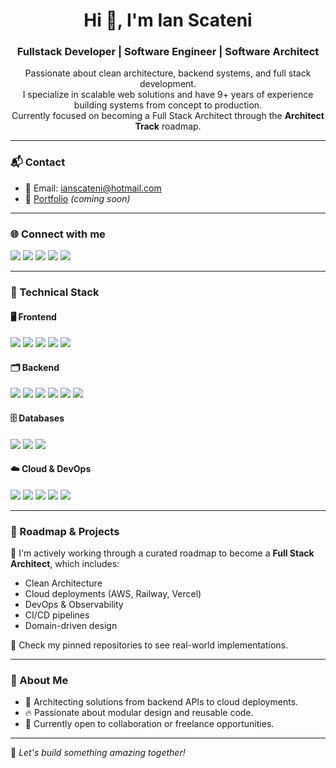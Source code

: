 <h1 align="center">Hi 👋, I'm Ian Scateni</h1>
<h3 align="center">Fullstack Developer | Software Engineer | Software Architect</h3>

<p align="center">
  Passionate about clean architecture, backend systems, and full stack development. <br/>
  I specialize in scalable web solutions and have 9+ years of experience building systems from concept to production. <br/>
  Currently focused on becoming a Full Stack Architect through the <strong>Architect Track</strong> roadmap.
</p>

---

### 📬 Contact

- 📧 Email: [ianscateni@hotmail.com](mailto:ianscateni@hotmail.com)
- 🔗 [Portfolio](https://ianscateni.com) *(coming soon)*

---

### 🌐 Connect with me

<p align="left">
  <a href="https://twitter.com/ianscateni" target="_blank"><img src="https://img.shields.io/badge/Twitter-1DA1F2?style=for-the-badge&logo=twitter&logoColor=white"/></a>
  <a href="https://linkedin.com/in/ianscateni" target="_blank"><img src="https://img.shields.io/badge/LinkedIn-0077B5?style=for-the-badge&logo=linkedin&logoColor=white"/></a>
  <a href="https://facebook.com/ianscateni" target="_blank"><img src="https://img.shields.io/badge/Facebook-1877F2?style=for-the-badge&logo=facebook&logoColor=white"/></a>
  <a href="https://instagram.com/ianscateni" target="_blank"><img src="https://img.shields.io/badge/Instagram-E4405F?style=for-the-badge&logo=instagram&logoColor=white"/></a>
  <a href="https://www.youtube.com/@ianscateni" target="_blank"><img src="https://img.shields.io/badge/YouTube-FF0000?style=for-the-badge&logo=youtube&logoColor=white"/></a>
</p>

---

### 💼 Technical Stack

#### 🖥️ Frontend
<p>
  <img src="https://img.shields.io/badge/React-20232A?style=flat&logo=react&logoColor=61DAFB"/>
  <img src="https://img.shields.io/badge/Vite-646CFF?style=flat&logo=vite&logoColor=white"/>
  <img src="https://img.shields.io/badge/TailwindCSS-06B6D4?style=flat&logo=tailwindcss&logoColor=white"/>
  <img src="https://img.shields.io/badge/TypeScript-3178C6?style=flat&logo=typescript&logoColor=white"/>
  <img src="https://img.shields.io/badge/JavaScript-F7DF1E?style=flat&logo=javascript&logoColor=black"/>
</p>

#### 🗂️ Backend
<p>
  <img src="https://img.shields.io/badge/Node.js-339933?style=flat&logo=node.js&logoColor=white"/>
  <img src="https://img.shields.io/badge/Express-000000?style=flat&logo=express&logoColor=white"/>
  <img src="https://img.shields.io/badge/NestJS-E0234E?style=flat&logo=nestjs&logoColor=white"/>
  <img src="https://img.shields.io/badge/PHP-777BB4?style=flat&logo=php&logoColor=white"/>
  <img src="https://img.shields.io/badge/Laravel-FF2D20?style=flat&logo=laravel&logoColor=white"/>
  <img src="https://img.shields.io/badge/Java-007396?style=flat&logo=java&logoColor=white"/>
</p>

#### 🗄️ Databases
<p>
  <img src="https://img.shields.io/badge/MySQL-4479A1?style=flat&logo=mysql&logoColor=white"/>
  <img src="https://img.shields.io/badge/PostgreSQL-336791?style=flat&logo=postgresql&logoColor=white"/>
  <img src="https://img.shields.io/badge/MongoDB-47A248?style=flat&logo=mongodb&logoColor=white"/>
</p>

#### ☁️ Cloud & DevOps
<p>
  <img src="https://img.shields.io/badge/AWS-232F3E?style=flat&logo=amazon-aws&logoColor=white"/>
  <img src="https://img.shields.io/badge/Docker-2496ED?style=flat&logo=docker&logoColor=white"/>
  <img src="https://img.shields.io/badge/Git-F05032?style=flat&logo=git&logoColor=white"/>
  <img src="https://img.shields.io/badge/Linux-FCC624?style=flat&logo=linux&logoColor=black"/>
  <img src="https://img.shields.io/badge/Nginx-009639?style=flat&logo=nginx&logoColor=white"/>
</p>

---

### 🧭 Roadmap & Projects

🧠 I'm actively working through a curated roadmap to become a **Full Stack Architect**, which includes:
- Clean Architecture
- Cloud deployments (AWS, Railway, Vercel)
- DevOps & Observability
- CI/CD pipelines
- Domain-driven design

🔗 Check my pinned repositories to see real-world implementations.

---

### 📌 About Me

- 🧱 Architecting solutions from backend APIs to cloud deployments.
- 🔥 Passionate about modular design and reusable code.
- 💬 Currently open to collaboration or freelance opportunities.

---

📍 *Let's build something amazing together!*
